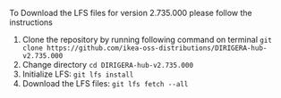 To Download the LFS files for version 2.735.000 please follow the instructions

1. Clone the repository by running following command on terminal `git clone https://github.com/ikea-oss-distributions/DIRIGERA-hub-v2.735.000`
2. Change directory `cd DIRIGERA-hub-v2.735.000`
3. Initialize LFS: `git lfs install`
4. Download the LFS files: `git lfs fetch --all`
